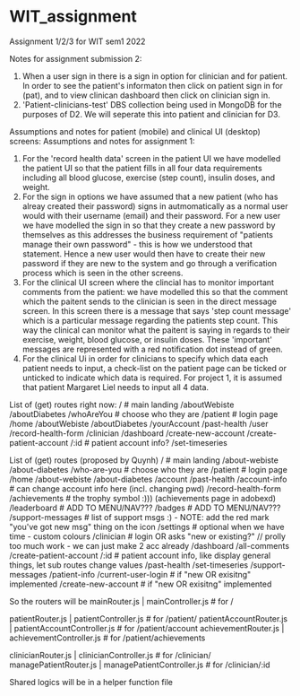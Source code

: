 # WIT_assignment
Assignment 1/2/3 for WIT sem1 2022


Notes for assignment submission 2: 
1. When a user sign in there is a sign in option for clinician and for patient. In order to see the patient's informaton then click on patient sign in for (pat), and to view clinican dashboard then click on clinician sign in.
2. 'Patient-clinicians-test' DBS collection being used in MongoDB for the purposes of D2. We will seperate this into patient and clinician for D3. 

Assumptions and notes for patient (mobile) and clinical UI (desktop) screens:
Assumptions and notes for assignment 1: 

1. For the 'record health data' screen in the patient UI we have modelled the patient UI so that the patient fills
in all four data requirements including all blood glucose, exercise (step count), insulin doses, and weight. 
2. For the sign in options we have assumed that a new patient (who has alreay created their password) signs in autmomatically as a normal user would with their username (email) and their password. For a new user we have modelled the sign in so that they create a new password by themselves as this addresses the business requirement of "patients manage their own password" - this is how we understood that statement. Hence a new user would then have to create their new password if they are new to the system and go through a verification process which is seen in the other screens. 
3. For the clinical UI screen where the clincial has to monitor important comments from the patient: we have modelled this so that the comment which the paitent sends to the clinician is seen in the direct message screen. In this screen there is a message that says 'step count message' which is a particular message regarding the patients step count. This way the clinical can monitor what the paitent is saying in regards to their exercise, weight, blood glucose, or insulin doses. These 'important' messages are represented with a red notification dot instead of green.
4. For the clinical Ui in order for clinicians to specify which data each patient needs to input, a check-list on the patient page can be ticked or unticked to indicate which data is required. For project 1, it is assumed that patient Margaret Liel needs to input all 4 data. 

List of (get) routes right now:
/                                   # main landing
/aboutWebiste
/aboutDiabetes
/whoAreYou                          # choose who they are
/patient                            # login page
        /home
        /aboutWebiste
        /aboutDiabetes
        /yourAccount
        /past-health
        /user
        /record-health-form
/clinician
        /dashboard
        /create-new-account
        /create-patient-account
        /:id                        # patient account info?
                /set-timeseries

List of (get) routes (proposed by Quynh)
/                                   # main landing
/about-webiste
/about-diabetes
/who-are-you                        # choose who they are
/patient                            # login page
        /home
        /about-webiste
        /about-diabetes
        /account
                /past-health
                /account-info       # can change account info here (incl. changing pwd)
                /record-health-form
        /achievements               # the trophy symbol :))) (achievements page in adobexd)
                /leaderboard        # ADD TO MENU/NAV???
                /badges             # ADD TO MENU/NAV???
        /support-messages           # list of support msgs :) - NOTE: add the red mark "you've got new msg" thing on the icon
        /settings                   # optional when we have time - custom colours
/clinician                          # login OR asks "new or existing?" // prolly too much work - we can just make 2 acc already
        /dashboard
        /all-comments
        /create-patient-account
        /:id                        # patient account info, like display general things, let sub routes change values
                /past-health
                /set-timeseries
                /support-messages
                /patient-info
        /current-user-login         # if "new OR exisitng" implemented
        /create-new-account         # if "new OR exisitng" implemented

So the routers will be
mainRouter.js               |   mainController.js               # for /

patientRouter.js            |   patientController.js            # for /patient/
patientAccountRouter.js     |   patientAccountController.js     # for /patient/account
achievementRouter.js        |   achievementController.js        # for /patient/achievements

clinicianRouter.js          |   clinicianController.js          # for /clinician/
managePatientRouter.js      |   managePatientController.js      # for /clinician/:id

Shared logics will be in a helper function file






